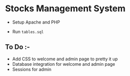 # Stocks Management System

* Setup Apache and PHP

* Run `tables.sql`

## To Do :-
* Add CSS to welcome and admin page to pretty it up
* Database integration for welcome and admin page
* Sessions for admin
